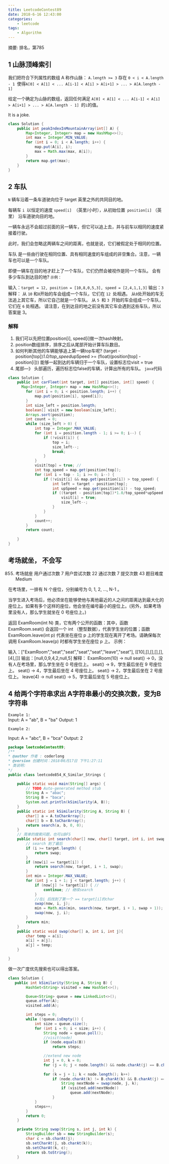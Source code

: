 ```yaml
---
title: LeetcodeContest89
date: 2018-6-16 12:43:00
categories:
	- leetcode
tags:
	- Algorithm
---
```

摘要: 排名，第785
<!-- more -->

## 1 山脉顶峰索引
我们把符合下列属性的数组 A 称作山脉：
    `A.length >= 3`
    存在 `0 < i < A.length - 1 `使得`A[0] < A[1] < ... A[i-1] < A[i] > A[i+1] > ... > A[A.length - 1]`

给定一个确定为山脉的数组，返回任何满足 `A[0] < A[1] < ... A[i-1] < A[i] > A[i+1] > ... > A[A.length - 1] `的` i `的值。

It is a joke.
```java
class Solution {
    public int peakIndexInMountainArray(int[] A) {
        Map<Integer, Integer> map = new HashMap<>();
        int max = Integer.MIN_VALUE;
        for (int i = 0; i < A.length; i++) {
        	map.put(A[i], i);
        	max = Math.max(max, A[i]);
        }
        return map.get(max);
    }
}
```
## 2 车队
`N`  辆车沿着一条车道驶向位于 target 英里之外的共同目的地。

每辆车 `i `以恒定的速度 `speed[i] `（英里/小时），从初始位置` position[i]` （英里） 沿车道驶向目的地。

一辆车永远不会超过前面的另一辆车，但它可以追上去，并与前车以相同的速度紧接着行驶。

此时，我们会忽略这两辆车之间的距离，也就是说，它们被假定处于相同的位置。

车队 是一些由行驶在相同位置、具有相同速度的车组成的非空集合。注意，一辆车也可以是一个车队。

即便一辆车在目的地才赶上了一个车队，它们仍然会被视作是同一个车队。
会有多少车队到达目的地?
`示例：`

输入：`target = 12, position = [10,8,0,5,3], speed = [2,4,1,1,3]`
输出：`3`
解释：
从 `10` 和` 8 `开始的车会组成一个车队，它们在 `12 `处相遇。
从` 0 `处开始的车无法追上其它车，所以它自己就是一个车队。
从 `5 `和 `3 `开始的车会组成一个车队，它们在 `6` 处相遇。
请注意，在到达目的地之前没有其它车会遇到这些车队，所以答案是 3。

### 解释
1. 我们可以先把位置position[i], speed[i]做一次hash映射。
2. position数组排序，排序之后从尾部开始计算车队数目。
3. 如何判断其他的车辆能够追上第一辆top车呢? (target - position[top])*1.0/top_speed*upSpeed >= (float)(position[top] - position[i])) 
能够一起到达的车辆归于一个车队，设置标志位visit = true
4. 尾部—》 头部遍历，遍历标志位false的车辆，计算出所有的车队。
`java`代码
```java
class Solution {
    public int carFleet(int target, int[] position, int[] speed) {
      Map<Integer, Integer> map = new HashMap<>();
		for (int i = 0; i < position.length; i++) {
			map.put(position[i], speed[i]);
		}
		int size_left = position.length;
		boolean[] visit = new boolean[size_left];
		Arrays.sort(position);
		int count = 0;
		while (size_left > 0) {
			int top = Integer.MAX_VALUE;
			for (int i = position.length - 1; i >= 0; i--) {
				if (!visit[i]) {
					top = i;
					size_left--;
					break;
				}
			}
			visit[top] = true; //
			int top_speed = map.get(position[top]);
			for (int i = top - 1; i >= 0; i--) {
				if (!visit[i] && map.get(position[i]) > top_speed) {
					int left = target - position[top];
					int upSpeed = map.get(position[i]) - top_speed;
					if ((target - position[top])*1.0/top_speed*upSpeed >= (float)(position[top] - position[i])) {
						visit[i] = true;
						size_left--;
					}
				}
			}
			count++;
		}
		return count;
		
    }
}
```
## 考场就坐， 不会写
855. 考场就座
    用户通过次数 7
    用户尝试次数 22
    通过次数 7
    提交次数 43
    题目难度 Medium

在考场里，一排有 N 个座位，分别编号为 0, 1, 2, ..., N-1 。

当学生进入考场后，他必须坐在能够使他与离他最近的人之间的距离达到最大化的座位上。如果有多个这样的座位，他会坐在编号最小的座位上。(另外，如果考场里没有人，那么学生就坐在 0 号座位上。)

返回 ExamRoom(int N) 类，它有两个公开的函数：其中，函数 ExamRoom.seat() 会返回一个 int （整型数据），代表学生坐的位置；函数 ExamRoom.leave(int p) 代表坐在座位 p 上的学生现在离开了考场。请确保每次调用 ExamRoom.leave(p) 时都有学生坐在座位 p 上。
示例：

输入：["ExamRoom","seat","seat","seat","seat","leave","seat"], [[10],[],[],[],[],[4],[]]
输出：[null,0,9,4,2,null,5]
解释：
ExamRoom(10) -> null
seat() -> 0，没有人在考场里，那么学生坐在 0 号座位上。
seat() -> 9，学生最后坐在 9 号座位上。
seat() -> 4，学生最后坐在 4 号座位上。
seat() -> 2，学生最后坐在 2 号座位上。
leave(4) -> null
seat() -> 5，学生最后坐在 5 号座位上。


## 4 给两个字符串求出 A字符串最小的交换次数，变为B字符串
`Example 1:`  
Input: A = "ab", B = "ba"
Output: 1

`Example 2:`  

Input: A = "abc", B = "bca"
Output: 2  

```java
package leetcodeContest89;
/**
* @author 作者 : coderlong
* @version 创建时间：2018年6月17日 下午1:27:11
* 类说明: 
*/
public class leetcode854_K_Similar_Strings {

	public static void main(String[] args) {
		// TODO Auto-generated method stub
		String A = "abac";
		String B = "baca";
		System.out.println(kSimilarity(A, B));
	}
	public static int kSimilarity(String A, String B) {
		char[] a = A.toCharArray();
		char[] b = B.toCharArray();
		return search(a, b, 0, 0); 
	}
	// 简单的搜索问题，也可以BFS 
	public static int search(char[] now, char[] target, int i, int swap) {
		// search 到了最后
		if (i >= target.length) {
			return swap;
		}
		if (now[i] == target[i]) {
			return search(now, target, i + 1, swap);
		}
		int min = Integer.MAX_VALUE;
		for (int j = i + 1; j < target.length; j++) {
			if (now[j] != target[i]) { // 
				continue; // 继续search
			}
			//在i 后找到了第一个 == target[i]的char
			swap(now, i, j);
			min = Math.min(min, search(now, target, i + 1, swap + 1)); // 交换了一次
			swap(now, j, i);
		}
		return min;
	}
	public static void swap(char[] a, int i, int j){
		char temp = a[i];
		a[i] = a[j];
		a[j] = temp;
	}

}
```
做一次广度优先搜索也可以得出答案。
```java
class Solution {
   public int kSimilarity(String A, String B) {
		HashSet<String> visited = new HashSet<>();

		Queue<String> queue = new LinkedList<>();
		queue.offer(A);
		visited.add(A);

		int steps = 0;
		while (!queue.isEmpty()) {
			int size = queue.size();
			for (int i = 0; i < size; i++) {
				String node = queue.poll();
				//visit(node)
				if (node.equals(B))
					return steps;

				//extend new node
				int j = 0, k = 0;
				for (j = 0; j < node.length() && node.charAt(j) == B.charAt(j); j++)
					;
				for (k = j + 1; k < node.length(); k++)
					if (node.charAt(k) != B.charAt(k) && B.charAt(j) == node.charAt(k)) {
						String nextNode = swap(node, j, k);
						if (visited.add(nextNode))
							queue.add(nextNode);
					}
			}
			steps++;
		}
		return 0;
	}

	private String swap(String s, int j, int k) {
		StringBuilder sb = new StringBuilder(s);
		char c = sb.charAt(j);
		sb.setCharAt(j, sb.charAt(k));
		sb.setCharAt(k, c);
		return sb.toString();
	}
```